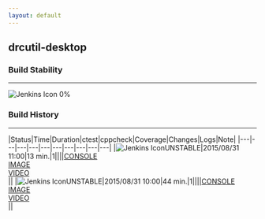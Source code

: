```yaml
---
layout: default
---
```

## drcutil-desktop
### Build Stability
___
![Jenkins Icon](http://jenkinshrg.github.io/images/48x48/health-00to19.png)
0%
  
### Build History
___
|Status|Time|Duration|<span class='badge'>ctest</span>|<span class='badge'>cppcheck</span>|Coverage|Changes|Logs|Note|
|---|---|---|---|---|---|---|---|---|---|
|![Jenkins Icon](http://jenkinshrg.github.io/images/24x24/yellow.png)UNSTABLE|2015/08/31 11:00|13 min.|1||||[CONSOLE](https://drive.google.com/file/d/0B54sHwaxmuM4RmhxLUZiZngxSFk/view?usp=drivesdk)<br>[IMAGE](https://drive.google.com/file/d/0B54sHwaxmuM4elBMYzNneS1SeW8/view?usp=drivesdk)<br>[VIDEO](https://drive.google.com/file/d/0B54sHwaxmuM4WERncHFKR3NtNXc/view?usp=drivesdk)<br>||
|![Jenkins Icon](http://jenkinshrg.github.io/images/24x24/yellow.png)UNSTABLE|2015/08/31 10:00|44 min.|1||||[CONSOLE](https://drive.google.com/file/d/0B54sHwaxmuM4Q0lVcWFjQlpzVEU/view?usp=drivesdk)<br>[IMAGE](https://drive.google.com/file/d/0B54sHwaxmuM4T2ctNmxFcU5HQnc/view?usp=drivesdk)<br>[VIDEO](https://drive.google.com/file/d/0B54sHwaxmuM4Q2cyNF9WV2cxNGs/view?usp=drivesdk)<br>||
